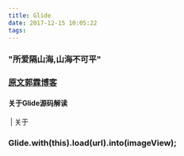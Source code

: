 ```yaml
---
title: Glide
date: 2017-12-15 10:05:22
tags:
---
```




### "所爱隔山海,山海不可平"

<!--more-->

### [原文郭霖博客](http://blog.csdn.net/guolin_blog/article/details/53939176) ###

#### 关于Glide源码解读

​	| 关于 

### Glide.with(this).load(url).into(imageView);



